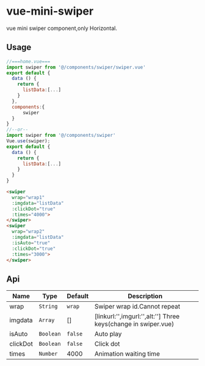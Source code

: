 # vue-mini-swiper
vue mini swiper component,only Horizontal.


## Usage

```js
//===home.vue===
import swiper from '@/components/swiper/swiper.vue'
export default {
  data () {
    return {
      listData:[...]
    }
  },
  components:{
      swiper
  }
}
//--or--
import swiper from '@/components/swiper'
Vue.use(swiper);
export default {
  data () {
    return {
      listData:[...]
    }
  }
}
```

```html
<swiper
  wrap="wrap1" 
  :imgdata="listData" 
  :clickDot="true"
  :times="4000">
</swiper>
<swiper
  wrap="wrap2" 
  :imgdata="listData" 
  :isAuto="true" 
  :clickDot="true"
  :times="3000">
</swiper>
```

## Api
| Name                 | Type      | Default      | Description                                                        |
|----------------------|-----------|--------------|--------------------------------------------------------------------|
| wrap                 | `String`  | `wrap`       | Swiper wrap id.Cannot repeat                                       |
| imgdata              | `Array`   | []           | [linkurl:'',imgurl:'',alt:''] Three keys(change in swiper.vue)     |
| isAuto               | `Boolean` | `false`      | Auto play                                                          |
| clickDot             | `Boolean` | `false`      | Click dot                                                          |
| times                | `Number`  | 4000         | Animation waiting time                                             |